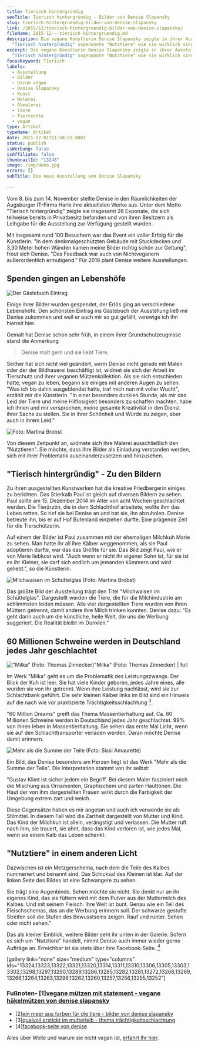 ```yaml
---
title: Tierisch hintergründig
seoTitle: Tierisch hintergründig - Bilder von Denise Slapansky
slug: tierisch-hintergruendig-bilder-von-denise-slapansky
link: /2015/12/tierisch-hintergruendig-bilder-von-denise-slapansky/
fileName: 2015-12---tierisch-hintergruendig.md
description: Die vegane Künstlerin Denise Slapansky zeigte in ihrer Ausstellung
  "Tierisch hintergründig" sogenannte "Nutztiere" wie sie wirklich sind.
excerpt: Die vegane Künstlerin Denise Slapansky zeigte in ihrer Ausstellung
  "Tierisch hintergründig" sogenannte "Nutztiere" wie sie wirklich sind.
focusKeyword: Tierisch
labels:
  - Ausstellung
  - Bilder
  - Darum vegan
  - Denise Slapansky
  - Kunst
  - Malerei
  - Ölmalerei
  - Tiere
  - Tierrechte
  - vegan
type: Artikel
typeName: Artikel
date: 2015-12-01T11:50:53.000Z
status: publish
isWerbung: false
isAffiliate: false
thumbnailId: "13248"
image: /img/demo.jpg
errors: []
subTitle: Die neue Ausstellung von Denise Slapansky
  
---
```


Vom 8. bis zum 14. November stellte Denise in den Räumlichkeiten der Augsburger
IT-Firma Harle ihre aktuellsten Werke aus. Unter dem Motto "Tierisch
hintergründig" zeigte sie insgesamt 26 Exponate, die sich teilweise bereits in
Privatbesitz befanden und von ihren Besitzern als Leihgabe für die Ausstellung
zur Verfügung gestellt wurden.

Mit insgesamt rund 100 Besuchern war das Event ein voller Erfolg für die
Künstlerin. "In dem denkmalgeschützten Gebäude mit Stuckdecken und 3,30 Meter
hohen Wänden kamen meine Bilder richtig schön zur Geltung", freut sich Denise.
"Das Feedback war auch von Nichtveganern außerordentlich ermutigend." Für 2016
plant Denise weitere Ausstellungen.

## Spenden gingen an Lebenshöfe

![Der Gästebuch Eintrag](http://cardamonchai.com/wp-content/uploads/2015/11/Gästebuch-Eintrag-640x480.jpg "Der Gästebuch Eintrag")

Einige ihrer Bilder wurden gespendet, der Erlös ging an verschiedene Lebenshöfe.
Den schönsten Eintrag ins Gästebuch der Ausstellung ließ mir Denise zukommen und
weil er auch mir so gut gefällt, verewige ich ihn hiermit hier.

Gemalt hat Denise schon sehr früh, in einem ihrer Grundschulzeugnisse stand die
Anmerkung

> Denise malt gern und sie liebt Tiere.

Seither hat sich nicht viel geändert, wenn Denise nicht gerade mit Malen oder
der der Bildhauerei beschäftigt ist, widmet sie sich der Arbeit im Tierschutz
und ihrer veganen Mützenkollektion. Als sie sich entschieden hatte, vegan zu
leben, begann sie einiges mit anderen Augen zu sehen. "Was ich bis dahin
ausgeblendet hatte, traf mich nun mit voller Wucht", erzählt mir die Künstlerin.
"In einer besonders dunklen Stunde, als mir das Leid der Tiere und meine
Hilflosigkeit besonders zu schaffen machten, habe ich ihnen und mir versprochen,
meine gesamte Kreativität in den Dienst ihrer Sache zu stellen. Sie in ihrer
Schönheit und Würde zu zeigen, aber auch in ihrem Leid."

![Foto: Martina Brobst](http://cardamonchai.com/wp-content/uploads/2015/11/Martina-Brobst-36-640x427.jpg "Foto: Martina Brobst")

Von diesem Zeitpunkt an, widmete sich ihre Malerei ausschließlich den
"Nutztieren". Sie möchte, dass ihre Bilder als Einladung verstanden werden, sich
mit ihrer Problematik auseinanderzusetzen und hinzusehen.

## "Tierisch hintergründig" - Zu den Bildern

Zu ihren ausgestellten Kunstwerken hat die kreative Friedbergerin einiges zu
berichten. Das Stierkalb Paul ist gleich auf diversen Bildern zu sehen. Paul
sollte am 15. Dezember 2014 im Alter von acht Wochen geschlachtet werden. Die
Tierärztin, die in dem Schlachthof arbeitete, wollte ihm das Leben retten. So
rief sie bei Denise an und bat sie, ihn abzuholen. Denise betreute ihn, bis er
auf Hof Butenland einziehen durfte. Eine prägende Zeit für die Tierschützerin.

Auf einem der Bilder ist Paul zusammen mit der ehemaligen Milchkuh Marie zu
sehen. Man hatte ihr all ihre Kälber weggenommen, als sie Paul adoptieren
durfte, war das das Größte für sie. Das Bild zeigt Paul, wie er von Marie
liebkost wird. "Auch wenn er nicht ihr eigener Sohn ist, für sie ist es ihr
Kleiner, sie darf sich endlich um jemanden kümmern und wird geliebt.", so die
Künstlerin.

![Milchwaisen im Schüttelglas (Foto: Martina Brobst)](http://cardamonchai.com/wp-content/uploads/2015/11/Martina-Brobst-7-640x427.jpg "Milchwaisen im Schüttelglas (Foto: Martina Brobst)")

Das größte Bild der Ausstellung trägt den Titel "Milchwaisen im Schüttelglas".
Dargestellt werden die Tiere, die für die Milchindustrie am schlimmsten leiden
müssen. Alle vier dargestellten Tiere wurden von ihren Müttern getrennt, damit
andere ihre Milch trinken konnten. Denise dazu: "Es geht darin auch um die
künstliche, heile Welt, die uns die Werbung suggeriert. Die Realität bleibt im
Dunklen."

## 60 Millionen Schweine werden in Deutschland jedes Jahr geschlachtet

!["Milka" (Foto: Thomas Zinnecker)"Milka" (Foto: Thomas Zinnecker) | full](http://cardamonchai.com/wp-content/uploads/2015/11/Thomas-Zinnecker-15.jpg '"Milka" (Foto: Thomas Zinnecker)')

Im Werk "Milka" geht es um die Problematik des Leistungszwangs. Der Blick der
Kuh ist leer. Sie hat viele Kinder geboren, jedes Jahre eines, alle wurden sie
von ihr getrennt. Wenn ihre Leistung nachlässt, wird sie zur Schlachtbank
geführt. Die sehr kleinen Kälber links im Bild sind ein Hinweis auf die nach wie
vor praktizierte Trächtigkeitsschlachtung [<sup>3</sup>](#3).

"60 Million Dreams" greift das Thema Massentierhaltung auf. Ca. 60 Millionen
Schweine werden in Deutschland jedes Jahr geschlachtet. 99% von ihnen leben in
Massentierhaltung. Sie sehen das erste Mal Licht, wenn sie auf den
Schlachttransporter verladen werden. Daran möchte Denise damit erinnern.

![Mehr als die Summe der Teile (Foto: Sissi Amaurette)](http://cardamonchai.com/wp-content/uploads/2015/11/Mehr-als-die-Summe-der-Teile-Sissi-Amaurette-640x460.jpg "Mehr als die Summe der Teile (Foto: Sissi Amaurette)")

Ein Bild, das Denise besonders am Herzen liegt ist das Werk "Mehr als die Summe
der Teile". Die Interpretation stammt von ihr selbst:

"Gustav Klimt ist sicher jedem ein Begriff. Bei diesem Maler fasziniert mich die
Mischung aus Ornamenten, Graphischem und zarten Hauttönen. Die Haut der von ihm
dargestellten Frauen wirkt durch die Farbigkeit der Umgebung extrem zart und
weich.

Diese Gegensätze haben es mir angetan und auch ich verwende sie als Stilmittel.
In diesem Fall wird die Zartheit dargestellt von Mutter und Kind. Das Kind der
Milchkuh ist allein, verängstigt und verlassen. Die Mutter ruft nach ihm, sie
trauert, sie ahnt, dass das Kind verloren ist, wie jedes Mal, wenn sie einem
Kalb das Leben schenkt.

## "Nutztiere" in einem anderen Licht

Dazwischen ist ein Metzgerschema, nach dem die Teile des Kalbes nummeriert und
benannt sind. Das Schicksal des Kleinen ist klar. Auf der linken Seite des
Bildes ist eine Schwangere zu sehen.

Sie trägt eine Augenbinde. Sehen möchte sie nicht. Sie denkt nur an ihr eigenes
Kind, das sie füttern wird mit dem Pulver aus der Muttermilch des Kalbes. Und
mit seinem Fleisch. Ihre Welt ist bunt. Genau wie ein Teil des Fleischschemas,
das an die Werbung erinnern soll. Der schwarze gestufte Streifen soll die Stufen
des Bewusstseins zeigen. Rauf und runter. Sehen oder nicht sehen."

Das als kleiner Einblick, weitere Bilder seht ihr unten in der Galerie. Sofern
es sich um "Nutztiere" handelt, nimmt Denise auch immer wieder gerne Aufträge
an. Erreichbar ist sie stets über ihre Facebook-Seite. [<sup>4</sup>](#4)

[gallery link="none" size="medium" type="columns"
ids="13324,13323,13322,13321,13320,13314,13311,13310,13306,13305,13303,13302,13298,13297,13290,13289,13286,13285,13282,13281,13272,13268,13269,13266,13264,13263,13296,13262,13260,13257,13256,13255,13252"]

### Fußnoten- [1][vegane mützen mit statement - vegane häkelmützen von denise slapansky](/2015/04/vegane-haekelmuetzen-mit-statement/)

- [2][ein meer aus farben für die tiere - bilder von denise slapansky](/2015/08/ein-meer-aus-farben-fuer-die-tiere/)
- [3][qualvoll erstickt im mutterleib - thema trächtigkeitsschlachtung](/2014/09/kaelbchen-ersticken-qualvoll-im-mutterleib/)
- [4][facebook-seite von denise](https://www.facebook.com/WYOB-save-lives-statement-kleidung-944915775541408/)

Alles über Wolle und warum sie nicht vegan ist,
[erfahrt Ihr hier](/2014/10/wolle-das-kann-doch-gar-nicht-so-schlimm-sein/).

  